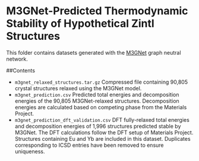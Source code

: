 # M3GNet-Predicted Thermodynamic Stability of Hypothetical Zintl Structures

This folder contains datasets generated with the [M3GNet](https://github.com/materialsvirtuallab/m3gnet) graph neutral network.

##Contents
 
- `m3gnet_relaxed_structures.tar.gz`
Compressed file containing 90,805 crystal structures relaxed using the M3GNet model.
- `m3gnet_prediction.csv`
Predicted total energies and decomposition energies of the 90,805 M3GNet-relaxed structures. Decomposition energies are calculated based on competing phase from the Materials Project.
- `m3gnet_prediction_dft_validation.csv`
DFT fully-relaxed total energies and decomposition energies of 1,996 structures predicted stable by M3GNet. The DFT calculations follow the DFT setup of Materials Project. Structures containing Eu and Yb are included in this dataset. Duplicates corresponding to ICSD entries have been removed to ensure uniqueness.

